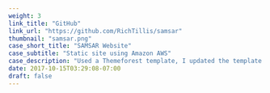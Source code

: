 ```yaml
---
weight: 3
link_title: "GitHub"
link_url: "https://github.com/RichTillis/samsar"
thumbnail: "samsar.png"
case_short_title: "SAMSAR Website"
case_subtitle: "Static site using Amazon AWS"
case_description: "Used a Themeforest template, I updated the template to meet the needs of this nonprofit search & rescue organization. Hosted the site using Amazon AWS S3, Cloudfront, and Route 53."
date: 2017-10-15T03:29:08-07:00
draft: false 
---
```


